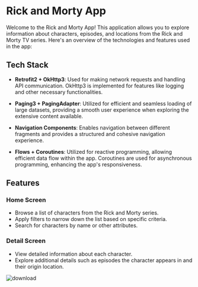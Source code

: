# Rick and Morty App

Welcome to the Rick and Morty App! This application allows you to explore information about characters, episodes, and locations from the Rick and Morty TV series. Here's an overview of the technologies and features used in the app:

## Tech Stack

- **Retrofit2 + OkHttp3**: Used for making network requests and handling API communication. OkHttp3 is implemented for features like logging and other necessary functionalities.

- **Paging3 + PagingAdapter**: Utilized for efficient and seamless loading of large datasets, providing a smooth user experience when exploring the extensive content available.

- **Navigation Components**: Enables navigation between different fragments and provides a structured and cohesive navigation experience.

- **Flows + Coroutines**: Utilized for reactive programming, allowing efficient data flow within the app. Coroutines are used for asynchronous programming, enhancing the app's responsiveness.

## Features

### Home Screen

- Browse a list of characters from the Rick and Morty series.
- Apply filters to narrow down the list based on specific criteria.
- Search for characters by name or other attributes.

### Detail Screen

- View detailed information about each character.
- Explore additional details such as episodes the character appears in and their origin location.


![download](https://github.com/aytachuseynli/RickAndMortyApp/assets/64212177/9677de9f-0f0c-4ffc-b2e0-cdbc968fc9be)

